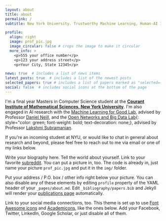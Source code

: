 ```yaml
---
layout: about
title: about
permalink: /
subtitle: New York University. Trustworthy Machine Learning, Human-AI Interaction, Deep Learning.

profile:
  align: right
  image: prof_pic.jpg
  image_circular: false # crops the image to make it circular
  more_info: >
    <p>555 your office number</p>
    <p>123 your address street</p>
    <p>Your City, State 12345</p>

news: true  # includes a list of news items
latest_posts: true  # includes a list of the newest posts
selected_papers: true # includes a list of papers marked as "selected={true}"
social: false  # includes social icons at the bottom of the page
---
```


I'm a final year Masters in Computer Science student at the <a href="https://cims.nyu.edu/dynamic/" style="color: currentColor; font-weight: bold;">Courant Institute of Mathematical Sciences, New York University</a>. I'm also engaged in AI research with the [Machine Learning for Good Lab](https://wp.nyu.edu/ml4good/), advised by Professor <a href="https://cs.nyu.edu/~neill/" style="color: currentColor;">Daniel Neill</a>, and the [Open Networks and Big Data Lab](https://nyunetworks.github.io/){: style="color: green; font-weight: bold; text-decoration: none;}, advised by Professor <a href="https://cs.nyu.edu/~lakshmi/Lakshmi/Home.html" style="color: currentColor;">Lakshmi Subramanian</a>.

If you're an incoming student at NYU, or would like to chat in general about research and beyond, please feel free to reach out to me via email or one of my links below.

Write your biography here. Tell the world about yourself. Link to your favorite [subreddit](http://reddit.com). You can put a picture in, too. The code is already in, just name your picture `prof_pic.jpg` and put it in the `img/` folder.

Put your address / P.O. box / other info right below your picture. You can also disable any of these elements by editing `profile` property of the YAML header of your `_pages/about.md`. Edit `_bibliography/papers.bib` and Jekyll will render your [publications page](/al-folio/publications/) automatically.

Link to your social media connections, too. This theme is set up to use [Font Awesome icons](https://fontawesome.com/) and [Academicons](https://jpswalsh.github.io/academicons/), like the ones below. Add your Facebook, Twitter, LinkedIn, Google Scholar, or just disable all of them.

